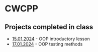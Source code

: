 # CWCPP
## Projects completed in class
- [15.01.2024](15.01.2024qweqwe) - OOP introductory lesson
- [17.01.2024](17.01.2024) - OOP testing methods
